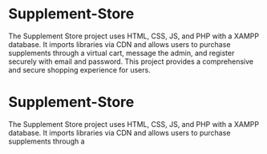 # Supplement-Store
The Supplement Store project uses HTML, CSS, JS, and PHP with a XAMPP database. It imports libraries via CDN and allows users to purchase supplements through a virtual cart, message the admin, and register securely with email and password. This project provides a comprehensive and secure shopping experience for users.


# Supplement-Store
The Supplement Store project uses HTML, CSS, JS, and PHP with a XAMPP database. It imports libraries via CDN and allows users to purchase supplements through a 
